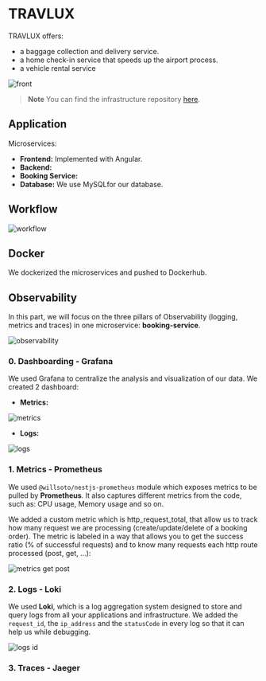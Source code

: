 # TRAVLUX

TRAVLUX offers:
- a baggage collection and delivery service.
- a home check-in service that speeds up the airport process.
- a vehicle rental service

![front](https://user-images.githubusercontent.com/62619786/212910563-b6a336ea-a088-403d-858c-01b978b6424b.png)

> **Note**
> You can find the infrastructure repository [here](https://github.com/NourBelmabrouk/TravelLux_infra).

## Application
Microservices: 
- __Frontend:__ Implemented with Angular. 
- __Backend:__ 
- __Booking Service:__ 
- __Database:__ We use MySQLfor our database.

## Workflow

![workflow](https://user-images.githubusercontent.com/62619786/212779694-e3e9110a-db75-4d6a-81ea-cdd28f572b78.png)


## Docker
We dockerized the microservices and pushed to Dockerhub.

## Observability
In this part, we will focus on the three pillars of Observability (logging, metrics and traces) in one microservice: __booking-service__.

![observability](https://user-images.githubusercontent.com/62619786/212779731-d0634df5-159f-4eab-8d70-034a3e518651.PNG)

### 0. Dashboarding - Grafana
We used Grafana to centralize the analysis and visualization of our data. We created 2 dashboard:
- __Metrics:__

![metrics](https://user-images.githubusercontent.com/62619786/212911227-60f347d8-348b-45e1-ba5b-120acba60dc5.png)

- __Logs:__

![logs](https://user-images.githubusercontent.com/62619786/212911340-85af592b-d0d3-47ce-b458-e35f559461bc.png)

### 1. Metrics - Prometheus 
We used ``@willsoto/nestjs-prometheus`` module which exposes metrics to be pulled by __Prometheus__. It also captures different metrics from the code, such as: CPU usage, Memory usage and so on.

We added a custom metric which is http_request_total, that allow us to track how many request we are processing (create/update/delete of a booking order).
The metric is labeled in a way that allows you to get the success ratio (% of successful requests) and to know many requests each http route processed (post, get, ...):

![metrics get post](https://user-images.githubusercontent.com/62619786/212911694-6ea78a4a-8f95-4e96-834d-a615ce3ff0a3.png)

### 2. Logs - Loki 
We used __Loki__, which is a log aggregation system designed to store and query logs from all your applications and infrastructure.
We added the ``request_id``, the ``ip_address`` and the ``statusCode`` in every log so that it can help us while debugging.

![logs id](https://user-images.githubusercontent.com/62619786/212911657-90c8565b-2308-4687-8828-825da2f7055b.png)

### 3. Traces - Jaeger 
